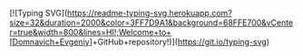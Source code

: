 [![Typing SVG](https://readme-typing-svg.herokuapp.com?size=32&duration=2000&color=3FF7D9A1&background=68FFE700&vCenter=true&width=800&lines=HI!;Welcome+to+[<a href="https://github.com/Dompower25" target="_blank">Domnavich+Evgeniy</a>]+GitHub+repository!)](https://git.io/typing-svg)


